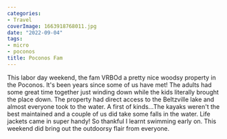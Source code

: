 ```yaml
---
categories:
- Travel
coverImage: 1663918768011.jpg
date: "2022-09-04"
tags:
- micro
- poconos
title: Poconos Fam
---
```


This labor day weekend, the fam VRBOd a pretty nice woodsy property in the Poconos. It's been years since some of us have met! The adults had some great time together just winding down while the kids literally brought the place down. The property had direct access to the Beltzville lake and almost everyone took to the water. A first of kinds...The kayaks weren't the best maintained and a couple of us did take some falls in the water. Life jackets came in super handy! So thankful I learnt swimming early on. This weekend did bring out the outdoorsy flair from everyone.
